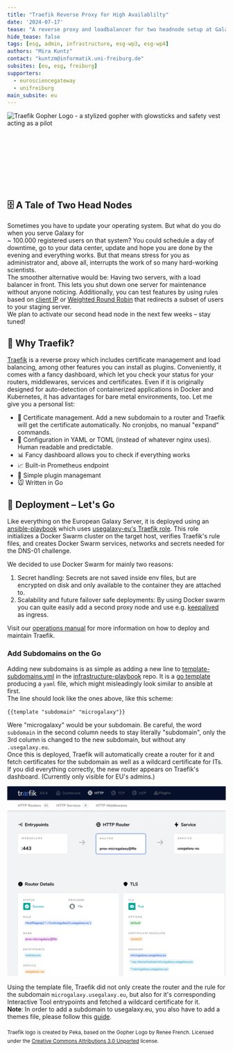 ```yaml
---
title: "Traefik Reverse Proxy for High Availablilty"
date: '2024-07-17'
tease: "A reverse proxy and loadbalancer for two headnode setup at Galaxy Europe"
hide_tease: false
tags: [esg, admin, infrastructure, esg-wp3, esg-wp4]
authors: "Mira Kuntz"
contact: "kuntzm@informatik.uni-freiburg.de"
subsites: [eu, esg, freiburg]
supporters:
  - eurosciencegateway
  - unifreiburg
main_subsite: eu
---
```

<img src=https://upload.wikimedia.org/wikipedia/commons/1/1b/Traefik.logo.png alt="Traefik Gopher Logo - a stylized gopher with glowsticks and safety vest acting as a pilot" height="200" style="float:right" />

## 🗄️ A Tale of Two Head Nodes
Sometimes you have to update your operating system. But what do you do when you serve Galaxy for  
~ 100.000 registered users on that system? You could schedule a day of downtime, go to your data center, update and hope you are done by the evening and everything works.
But that means stress for you as administrator and, above all, interrupts the work of so many hard-working scientists.  
The smoother alternative would be: Having two servers, with a load balancer in front. This lets you shut down one server for maintenance without anyone noticing. 
Additionally, you can test features by using rules based on [client IP](https://doc.traefik.io/traefik/routing/routers/#clientip) or 
[Weighted Round Robin](https://doc.traefik.io/traefik/routing/services/#weighted-round-robin) that redirects a subset of users to your staging server.  
We plan to activate our second head node in the next few weeks – stay tuned!

## 🤷 Why Traefik?
[Traefik](https://doc.traefik.io/traefik/v3.0/) is a reverse proxy which includes certificate management and load balancing, among other features you can install as plugins. Conveniently, it comes with a fancy dashboard, which let you check your status for your routers, middlewares, services and certificates.
Even if it is originally designed for auto-detection of containerized applications in Docker and Kubernetes, it has advantages for bare metal environments, too. Let me give you a personal list:  
- 📜 Certificate management. Add a new subdomain to a router and Traefik will get the certificate automatically. No cronjobs, no manual "expand" commands.  
- 📝 Configuration in YAML or TOML (instead of whatever nginx uses). Human readable and predictable.
- 📊 Fancy dashboard allows you to check if everything works
- 📈 Built-in Prometheus endpoint
- 🧩 Simple plugin managemant
- 🐭 Written in Go

## 🚀 Deployment – Let's Go
Like everything on the European Galaxy Server, it is deployed using an [ansible-playbook](https://github.com/usegalaxy-eu/infrastructure-playbook/blob/master/traefik-proxy.yml)
which uses [usegalaxy-eu's Traefik role](https://github.com/usegalaxy-eu/ansible-Traefik). This role initializes a Docker Swarm cluster on the target host, verifies Traefik's rule files,
and creates Docker Swarm services, networks and secrets needed for the DNS-01 challenge.

We decided to use Docker Swarm for mainly two reasons:
1. Secret handling: Secrets are not saved inside env files, but are encrypted on disk and only available to the container they are attached to.
2. Scalability and future failover safe deployments: By using Docker swarm you can quite easily add a second proxy node and use e.g. [keepalived](https://www.keepalived.org/) as ingress.

Visit our [operations manual](https://usegalaxy-eu.github.io/operations/traefik.html) for more information on how to deploy and maintain Traefik.

### Add Subdomains on the Go
Adding new subdomains is as simple as adding a new line to [template-subdomains.yml](https://github.com/usegalaxy-eu/infrastructure-playbook/blob/master/files/traefik/rules/template-subdomains.yml) in the [infrastructure-playbook](https://github.com/usegalaxy-eu/infrastructure-playbook) repo. It is a [go template](https://blog.gopheracademy.com/advent-2017/using-go-templates/) producing a `yaml` file, which might misleadingly look similar to ansible at first.  
The line should look like the ones above, like this scheme:
```
{{template "subdomain" "microgalaxy"}}
```
Were "microgalaxy" would be your subdomain.  Be careful, the word `subdomain` in the second column needs to stay literally "subdomain", only the 3rd column is changed to the new subdomain,
but without any `.usegalaxy.eu`.  
Once this is deployed, Traefik will automatically create a router for it and fetch certificates for the subdomain as well as a wildcard certificate for ITs.  
If you did everything correctly, the new router appears on Traefik's dashboard. (Currently only visible for EU's admins.)  

<img src="dashboard.png" alt="traefik dashboard showing that the router appeared" hight="300" />


Using the template file, Traefik did not only create the router and the rule for the subdomain `microgalaxy.usegalaxy.eu`, but
also for it's corresponding Interactive Tool entrypoints and fetched a wildcard certificate for it.  
**Note**: In order to add a subdomain to usegalaxy.eu, you also have to add a themes file, please follow this [guide](https://github.com/usegalaxy-eu/operations/blob/main/subdomains.md#galaxy-configuration).

<sub> Traefik logo is created by Peka, based on the Gopher Logo by Renee French. Licensed under the [Creative Commons Attributions 3.0 Unported](https://creativecommons.org/licenses/by/3.0/deed.en) license. </sub>
